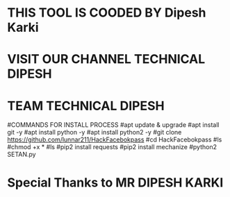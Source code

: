 # THIS TOOL IS COODED BY Dipesh Karki
# VISIT OUR CHANNEL TECHNICAL DIPESH
# TEAM TECHNICAL DIPESH
#COMMANDS FOR INSTALL PROCESS
#apt update & upgrade
#apt install git -y
#apt install python -y
#apt install python2 -y
#git clone https://github.com/lunnar211/HackFacebokpass
#cd HackFacebokpass
#ls
#chmod +x *
#ls
#pip2 install requests
#pip2 install mechanize
#python2 SETAN.py
# Special Thanks to MR DIPESH KARKI
